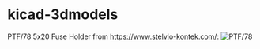 # kicad-3dmodels

PTF/78 5x20 Fuse Holder from https://www.stelvio-kontek.com/:
![PTF/78](https://github.com/dhaillant/kicad-3dmodels/raw/master/fuses/FUSE-HOLDER-PTF78.png)
